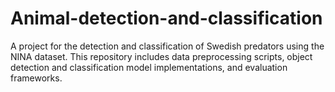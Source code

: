 # Animal-detection-and-classification
A project for the detection and classification of Swedish predators using the NINA dataset. This repository includes data preprocessing scripts, object detection and classification model implementations, and evaluation frameworks.

